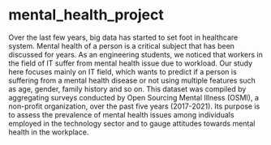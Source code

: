 # mental_health_project
Over the last few years, big data has started to set foot in healthcare system. Mental health of a person is a critical subject that has been discussed for years. As an engineering students, we noticed that workers in the field of IT suffer from mental health issue due to workload. Our study here focuses mainly on IT field, which wants to predict if a person is suffering from a mental health disease or not using multiple features such as age, gender, family history and so on.
This dataset was compiled by aggregating surveys conducted by Open Sourcing Mental Illness (OSMI), a non-profit organization, over the past five years (2017-2021). Its purpose is to assess the prevalence of mental health issues among individuals employed in the technology sector and to gauge attitudes towards mental health in the workplace.
